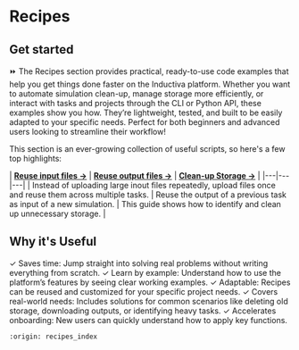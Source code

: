 # Recipes

## Get started
⏩ The Recipes section provides practical, ready-to-use code examples that help you 
get things done faster on the Inductiva platform. Whether you want to automate simulation 
clean-up, manage storage more efficiently, or interact with tasks and projects through 
the CLI or Python API, these examples show you how. They’re lightweight, tested, and built 
to be easily adapted to your specific needs. Perfect for both beginners and advanced users 
looking to streamline their workflow!

This section is an ever-growing collection of useful scripts, so here's a few top highlights:

| **[Reuse input files →](reuse-files.md)** | **[Reuse output files →](reuse-files#how-to-reference-output-files)** 
| **[Clean-up Storage →](storage-related/index.md)** |
|---|---|---|
| Instead of uploading large inout files repeatedly, upload files once and reuse them 
across multiple tasks. | Reuse the output of a previous task as input of a new simulation. | 
This guide shows how to identify and clean up unnecessary storage. |


## Why it's Useful
✓ Saves time: Jump straight into solving real problems without writing everything from scratch.
✓ Learn by example: Understand how to use the platform’s features by seeing clear working examples.
✓ Adaptable: Recipes can be reused and customized for your specific project needs.
✓ Covers real-world needs: Includes solutions for common scenarios like deleting old storage, 
downloading outputs, or identifying heavy tasks.
✓ Accelerates onboarding: New users can quickly understand how to apply key functions.


```{banner}
:origin: recipes_index
```